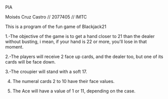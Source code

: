 PIA 

Moisés Cruz Castro // 2077405 // IMTC

This is a program of the fun game of Blackjack21

1.-The objective of the game is to get a hand closer to 21 than the dealer without busting, i mean, if your hand is 22 or more, you'll lose in that moment.

2.-The players will receive 2 face up cards, and the dealer too, but one of its cards will be face down.

3.-The croupier will stand with a soft 17.

4. The numeral cards 2 to 10 have their face values.

5. The Ace will have a value of 1 or 11, depending on the case.



